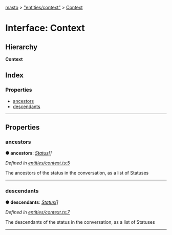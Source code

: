 [masto](../README.md) > ["entities/context"](../modules/_entities_context_.md) > [Context](../interfaces/_entities_context_.context.md)

# Interface: Context

## Hierarchy

**Context**

## Index

### Properties

* [ancestors](_entities_context_.context.md#ancestors)
* [descendants](_entities_context_.context.md#descendants)

---

## Properties

<a id="ancestors"></a>

###  ancestors

**● ancestors**: *[Status](_entities_status_.status.md)[]*

*Defined in [entities/context.ts:5](https://github.com/neet/masto.js/blob/cdad6ed/src/entities/context.ts#L5)*

The ancestors of the status in the conversation, as a list of Statuses

___
<a id="descendants"></a>

###  descendants

**● descendants**: *[Status](_entities_status_.status.md)[]*

*Defined in [entities/context.ts:7](https://github.com/neet/masto.js/blob/cdad6ed/src/entities/context.ts#L7)*

The descendants of the status in the conversation, as a list of Statuses

___

